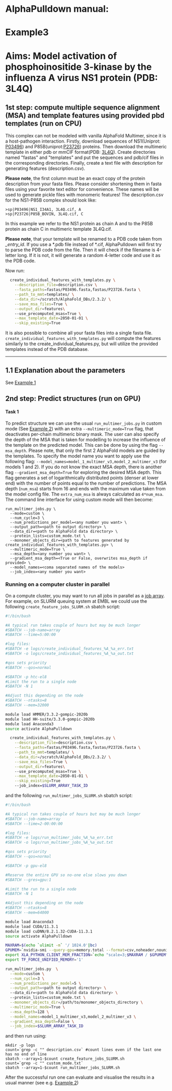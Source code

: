 # AlphaPulldown manual:
# Example3
# Aims: Model activation of phosphoinositide 3-kinase by the influenza A virus NS1 protein (PDB: 3L4Q)
## 1st step: compute multiple sequence alignment (MSA) and template features using provided pbd templates (run on CPU)

This complex can not be modeled with vanilla AlphaFold Multimer, since it is a host-pathogen interaction.
Firstly, download sequences of NS1(Uniprot: [P03496](https://www.uniprot.org/uniprotkb/P03496/entry)) and P85B(uniprot:[P23726](https://www.uniprot.org/uniprotkb/P23726/entry)) proteins.
Then download the multimeric template in either pdb or mmCIF format(PDB: [3L4Q](https://www.rcsb.org/structure/3L4Q)).
Create directories named "fastas" and "templates" and put the sequences and pdb/cif files in the corresponding directories.
Finally, create a text file with description for generating features (description.csv).

**Please note**, the first column must be an exact copy of the protein description from your fasta files. Please consider shortening them in fasta files using your favorite text editor for convenience. These names will be used to generate pickle files with monomeric features!
The description.csv for the NS1-P85B complex should look like:
```
>sp|P03496|NS1_I34A1, 3L4Q.cif, A
>sp|P23726|P85B_BOVIN, 3L4Q.cif, C
```
In this example we refer to the NS1 protein as chain A and to the P85B protein as chain C in multimeric template 3L4Q.cif.

**Please note**, that your template will be renamed to a PDB code taken from *_entry_id*. If you use a *.pdb file instead of *.cif, AlphaPulldown will first try to parse the PDB code from the file. Then it will check if the filename is 4-letter long. If it is not, it will generate a random 4-letter code and use it as the PDB code.

Now run:
```bash
  create_individual_features_with_templates.py \
    --description_file=description.csv \
    --fasta_paths=fastas/P03496.fasta,fastas/P23726.fasta \
    --path_to_mmt=templates/ \
    --data_dir=/scratch/AlphaFold_DBs/2.3.2/ \
    --save_msa_files=True \
    --output_dir=features\ 
    --use_precomputed_msas=True \
    --max_template_date=2050-01-01 \
    --skip_existing=True
```
It is also possible to combine all your fasta files into a single fasta file.
```create_individual_features_with_templates.py``` will compute the features similarly to the create_individual_features.py, but will utilize the provided templates instead of the PDB database.
 
 ------------------------

## 1.1 Explanation about the parameters

See [Example 1](https://github.com/KosinskiLab/AlphaPulldown/blob/main/example_1.md#11-explanation-about-the-parameters)

## 2nd step: Predict structures (run on GPU)

#### **Task 1**
To predict structure we can use the usual ```run_multimer_jobs.py``` in custom mode (See [Example 2](https://github.com/KosinskiLab/AlphaPulldown/blob/main/example_2.md#2nd-step-predict-structures-run-on-gpu)) with an extra ```--multimeric_mode=True``` flag, that deactivates per-chain multimeric binary mask.
The user can also specify the depth of the MSA that is taken for modelling to increase the influence of the template on the predicted model. This can be done by using the flag ```--msa_depth```. Please note, that only the first 2 AlphaFold models are guided by the templates. To specify the model name you want to apply use the following flag: ```--model_names=model_1_multimer_v3,model_2_multimer_v3``` (for models 1 and 2).
If you do not know the exact MSA depth, there is another flag ```--gradient_msa_depth=True``` for exploring the desired MSA depth. This flag generates a set of logarithmically distributed points (denser at lower end) with the number of points equal to the number of predictions. The MSA depth (```num_msa```) starts from 16 and ends with the maximum value taken from the model config file. The ```extra_num_msa``` is always calculated as ```4*num_msa```.
The command line interface for using custom mode will then become:

```
run_multimer_jobs.py \
  --mode=custom \
  --num_cycle=3 \
  --num_predictions_per_model=<any number you want> \
  --output_path=<path to output directory> \ 
  --data_dir=<path to AlphaFold data directory> \ 
  --protein_lists=custom_mode.txt \
  --monomer_objects_dir=<path to features generated by create_individual_features_with_templates.py> \
  --multimeric_mode=True \
  --msa_depth=<any number you want> \
  --gradient_msa_depth=<True or False, overwrites msa_depth if provided> \
  --model_names=<coma separated names of the models>
  --job_index=<any number you want>
```


### Running on a computer cluster in parallel

On a compute cluster, you may want to run all jobs in parallel as a [job array](https://slurm.schedmd.com/job_array.html). For example, on SLURM queuing system at EMBL we could use the following ```create_feature_jobs_SLURM.sh``` sbatch script:
```bash
#!/bin/bash

#A typical run takes couple of hours but may be much longer
#SBATCH --job-name=array
#SBATCH --time=5:00:00

#log files:
#SBATCH -e logs/create_individual_features_%A_%a_err.txt
#SBATCH -o logs/create_individual_features_%A_%a_out.txt

#qos sets priority
#SBATCH --qos=normal

#SBATCH -p htc-el8
#Limit the run to a single node
#SBATCH -N 1

#Adjust this depending on the node
#SBATCH --ntasks=8
#SBATCH --mem=32000

module load HMMER/3.3.2-gompic-2020b
module load HH-suite/3.3.0-gompic-2020b
module load Anaconda3
source activate AlphaPulldown

  create_individual_features_with_templates.py \
    --description_file=description.csv \
    --fasta_paths=fastas/P03496.fasta,fastas/P23726.fasta \
    --path_to_mmt=templates/ \
    --data_dir=/scratch/AlphaFold_DBs/2.3.2/ \
    --save_msa_files=True \
    --output_dir=features\ 
    --use_precomputed_msas=True \
    --max_template_date=2050-01-01 \
    --skip_existing=True
    --job_index=$SLURM_ARRAY_TASK_ID
```

and the following ```run_multimer_jobs_SLURM.sh``` sbatch script:

```bash
#!/bin/bash

#A typical run takes couple of hours but may be much longer
#SBATCH --job-name=array
#SBATCH --time=2-00:00:00

#log files:
#SBATCH -e logs/run_multimer_jobs_%A_%a_err.txt
#SBATCH -o logs/run_multimer_jobs_%A_%a_out.txt

#qos sets priority
#SBATCH --qos=normal

#SBATCH -p gpu-el8

#Reserve the entire GPU so no-one else slows you down
#SBATCH --gres=gpu:1

#Limit the run to a single node
#SBATCH -N 1

#Adjust this depending on the node
#SBATCH --ntasks=8
#SBATCH --mem=64000

module load Anaconda3 
module load CUDA/11.3.1
module load cuDNN/8.2.1.32-CUDA-11.3.1
source activate AlphaPulldown

MAXRAM=$(echo `ulimit -m` '/ 1024.0'|bc)
GPUMEM=`nvidia-smi --query-gpu=memory.total --format=csv,noheader,nounits|tail -1`
export XLA_PYTHON_CLIENT_MEM_FRACTION=`echo "scale=3;$MAXRAM / $GPUMEM"|bc`
export TF_FORCE_UNIFIED_MEMORY='1'

run_multimer_jobs.py  \
  --mode=custom \
  --num_cycle=3 \
  --num_predictions_per_model=5 \
  --output_path=<path to output directory> \ 
  --data_dir=<path to AlphaFold data directory> \ 
  --protein_lists=custom_mode.txt \
  --monomer_objects_dir=/path/to/monomer_objects_directory \
  --multimeric_mode=True \
  --msa_depth=128 \
  --model_names=model_1_multimer_v3,model_2_multimer_v3 \
  --gradient_msa_depth=False \
  --job_index=$SLURM_ARRAY_TASK_ID    
```
and then run using:

```
mkdir -p logs
count=`grep -c "" description.csv` #count lines even if the last one has no end of line
sbatch --array=1-$count create_feature_jobs_SLURM.sh
count=`grep -c "" custom_mode.txt`
sbatch --array=1-$count run_multimer_jobs_SLURM.sh
```
After the successful run one can evaluate and visualise the results in a usual manner (see e.g. [Example 2](https://github.com/KosinskiLab/AlphaPulldown/blob/main/example_2.md#3rd-step-evalutaion-and-visualisation))